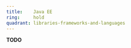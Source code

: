 ```yaml
---
title:    Java EE  
ring:     hold  
quadrant: libraries-frameworks-and-languages
---
```


**TODO**
